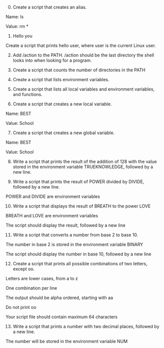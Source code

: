 0. Create a script that creates an alias.



Name: ls

Value: rm *

1. Hello you

Create a script that prints hello user, where user is the current Linux user.

2. Add /action to the PATH. /action should be the last directory the shell looks into when looking for a program.

3. Create a script that counts the number of directories in the PATH

4. Create a script that lists environment variables.

5. Create a script that lists all local variables and environment variables, and functions.

6. Create a script that creates a new local variable.



Name: BEST

Value: School

7. Create a script that creates a new global variable.



Name: BEST

Value: School

8. Write a script that prints the result of the addition of 128 with the value stored in the environment variable TRUEKNOWLEDGE, followed by a new line.

9. Write a script that prints the result of POWER divided by DIVIDE, followed by a new line.



POWER and DIVIDE are environment variables

10. Write a script that displays the result of BREATH to the power LOVE



BREATH and LOVE are environment variables

The script should display the result, followed by a new line

11. Write a script that converts a number from base 2 to base 10.



The number in base 2 is stored in the environment variable BINARY

The script should display the number in base 10, followed by a new line

12. Create a script that prints all possible combinations of two letters, except oo.



Letters are lower cases, from a to z

One combination per line

The output should be alpha ordered, starting with aa

Do not print oo

Your script file should contain maximum 64 characters



13. Write a script that prints a number with two decimal places, followed by a new line.



The number will be stored in the environment variable NUM
